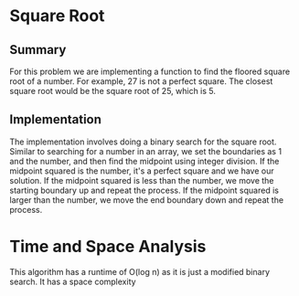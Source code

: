 # Square Root

## Summary

For this problem we are implementing a function to find the floored square root of a number.
For example, 27 is not a perfect square. The closest square root would be the square root of 25, which
is 5.

## Implementation

The implementation involves doing a binary search for the square root. Similar to searching
for a number in an array, we set the boundaries as 1 and the number, and then find the midpoint using
integer division. If the midpoint squared is the number, it's a perfect square and we have our solution.
If the midpoint squared is less than the number, we move the starting boundary up and repeat the process.
If the midpoint squared is larger than the number, we move the end boundary down and repeat the process.

# Time and Space Analysis
This algorithm has a runtime of O(log n) as it is just a modified binary search. It has a space complexity